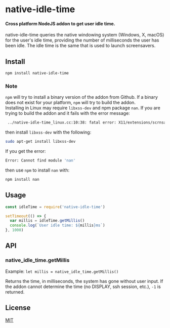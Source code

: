 # native-idle-time
#### Cross platform NodeJS addon to get user idle time.

native-idle-time queries the native windowing system (Windows, X, macOS) for
the user's idle time, providing the number of milliseconds the user has been
idle.  The idle time is the same that is used to launch screensavers.

## Install
```bash
npm install native-idle-time
```

### Note
```npm``` will try to install a binary version of the addon from Github.  If a
binary does not exist for your platform, ```npm``` will try to build the addon.  
Installing in Linux may require ```libxss-dev``` and npm package ```nan```. If
you are trying to build the addon and it fails with the error message:
```bash
 ../native-idle-time_linux.cc:10:38: fatal error: X11/extensions/scrnsaver.h: No such file or directory
```
then install ```libxss-dev``` with the following:
```bash
sudo apt-get install libxss-dev
```
If you get the error:
```bash
Error: Cannot find module 'nan'
```
then use ```npm``` to install ```nan``` with:
```bash
npm install nan
```

## Usage
```javascript
const idleTime = require('native-idle-time')

setTimeout(() => {
  var millis = idleTime.getMillis()
  console.log(`User idle time: ${millis}ms`)
}, 1000)
```

## API

### native_idle_time.getMillis

Example: ```let millis = native_idle_time.getMillis()```

Returns the time, in milliseconds, the system has gone without user input. If
the addon cannot determine the time (no DISPLAY, ssh session, etc.), ```-1``` is returned.

## License
[MIT](https://opensource.org/licenses/MIT)
